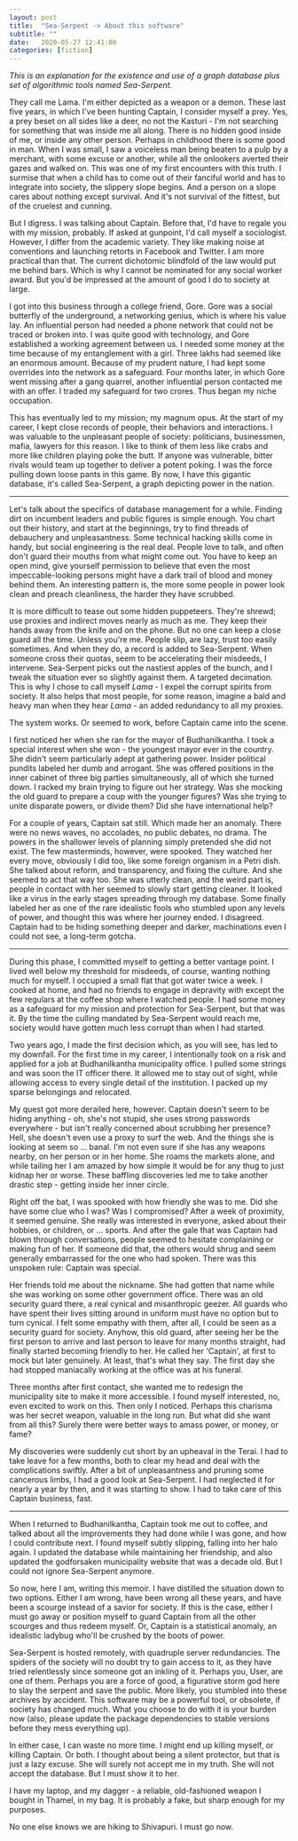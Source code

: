 ```yaml
---
layout: post
title:  "Sea-Serpent -> About this software"
subtitle: ""
date:   2020-05-27 12:41:00
categories: [fiction]
---
```


*This is an explanation for the existence and use of a graph database plus set of algorithmic tools named Sea-Serpent.*

They call me Lama. I'm either depicted as a weapon or a demon. These last five years, in which I've been hunting Captain, I consider myself a prey. Yes, a prey beset on all sides like a deer, no not the Kasturi - I'm not searching for something that was inside me all along. There is no hidden good inside of me, or inside any other person. Perhaps in childhood there is some good in man. When I was small, I saw a voiceless man being beaten to a pulp by a merchant, with some excuse or another, while all the onlookers averted their gazes and walked on. This was one of my first encounters with this truth. I surmise that when a child has to come out of their fanciful world and has to integrate into society, the slippery slope begins. And a person on a slope cares about nothing except survival. And it's not survival of the fittest, but of the cruelest and cunning.

But I digress. I was talking about Captain. Before that, I'd have to regale you with my mission, probably. If asked at gunpoint, I'd call myself a sociologist. However, I differ from the academic variety. They like making noise at conventions and launching retorts in Facebook and Twitter. I am more practical than that. The current dichotomic blindfold of the law would put me behind bars. Which is why I cannot be nominated for any social worker award. But you'd be impressed at the amount of good I do to society at large.

I got into this business through a college friend, Gore. Gore was a social butterfly of the underground, a networking genius, which is where his value lay. An influential person had needed a phone network that could not be traced or broken into. I was quite good with technology, and Gore established a working agreement between us. I needed some money at the time because of my entanglement with a girl. Three lakhs had seemed like an enormous amount. Because of my prudent nature, I had kept some overrides into the network as a safeguard.  Four months later, in which Gore went missing after a gang quarrel, another influential person contacted me with an offer. I traded my safeguard for two crores. Thus began my niche occupation.

This has eventually led to my mission; my magnum opus. At the start of my career, I kept close records of people, their behaviors and interactions. I was valuable to the unpleasant people of society: politicians, businessmen, mafia, lawyers for this reason. I like to think of them less like crabs and more like children playing poke the butt. If anyone was vulnerable, bitter rivals would team up together to deliver a potent poking. I was the force pulling down loose pants in this game. By now, I have this gigantic database, it's called Sea-Serpent, a graph depicting power in the nation.

----

Let's talk about the specifics of database management for a while. Finding dirt on incumbent leaders and public figures is simple enough. You chart out their history, and start at the beginnings, try to find threads of debauchery and unpleasantness. Some technical hacking skills come in handy, but social engineering is the real deal. People love to talk, and often don't guard their mouths from what might come out. You have to keep an open mind, give yourself permission to believe that even the most impeccable-looking persons might have a dark trail of blood and money behind them. An interesting pattern is, the more some people in power look clean and preach cleanliness, the harder they have scrubbed.

It is more difficult to tease out some hidden puppeteers. They're shrewd; use proxies and indirect moves nearly as much as me. They keep their hands away from the knife and on the phone. But no one can keep a close guard all the time. Unless you're me. People slip, are lazy, trust too easily sometimes. And when they do, a record is added to Sea-Serpent. When someone cross their quotas, seem to be accelerating their misdeeds, I intervene. Sea-Serpent picks out the nastiest apples of the bunch, and I tweak the situation ever so slightly against them. A targeted decimation. This is why I chose to call myself *Lama* - I expel the corrupt spirits from society. It also helps that most people, for some reason, imagine a bald and heavy man when they hear *Lama* - an added redundancy to all my proxies.

The system works. Or seemed to work, before Captain came into the scene.

I first noticed her when she ran for the mayor of Budhanilkantha. I took a special interest when she won - the youngest mayor ever in the country. She didn't seem particularly adept at gathering power. Insider political pundits labeled her dumb and arrogant. She was offered positions in the inner cabinet of three big parties simultaneously, all of which she turned down. I racked my brain trying to figure out her strategy. Was she mocking the old guard to prepare a coup with the younger figures? Was she trying to unite disparate powers, or divide them? Did she have international help?

For a couple of years, Captain sat still. Which made her an anomaly. There were no news waves, no accolades, no public debates, no drama. The powers in the shallower levels of planning simply pretended she did not exist. The few masterminds, however, were spooked. They watched her every move, obviously I did too, like some foreign organism in a Petri dish. She talked about reform, and transparency, and fixing the culture. And she seemed to act that way too. She was utterly clean, and the weird part is, people in contact with her seemed to slowly start getting cleaner. It looked like a virus in the early stages spreading through my database. Some finally labeled her as one of the rare idealistic fools who stumbled upon any levels of power, and thought this was where her journey ended. I disagreed. Captain had to be hiding something deeper and darker, machinations even I could not see, a long-term gotcha.

----

During this phase, I committed myself to getting a better vantage point. I lived well below my threshold for misdeeds, of course, wanting nothing much for myself. I occupied a small flat that got water twice a week. I cooked at home, and had no friends to engage in depravity with except the few regulars at the coffee shop where I watched people. I had some money as a safeguard for my mission and protection for Sea-Serpent, but that was it. By the time the culling mandated by Sea-Serpent would reach me, society would have gotten much less corrupt than when I had started.

Two years ago, I made the first decision which, as you will see, has led to my downfall. For the first time in my career, I intentionally took on a risk and applied for a job at Budhanilkantha municipality office. I pulled some strings and was soon the IT officer there. It allowed me to stay out of sight, while allowing access to every single detail of the institution. I packed up my sparse belongings and relocated.

My quest got more derailed here, however. Captain doesn't seem to be hiding anything - oh, she's not stupid, she uses strong passwords everywhere - but isn't really concerned about scrubbing her presence? Hell, she doesn't even use a proxy to surf the web. And the things she is looking at seem so … banal. I'm not even sure if she has any weapons nearby, on her person or in her home. She roams the markets alone, and while tailing her I am amazed by how simple it would be for any thug to just kidnap her or worse. These baffling discoveries led me to take another drastic step - getting inside her inner circle.

Right off the bat, I was spooked with how friendly she was to me. Did she have some clue who I was? Was I compromised? After a week of proximity, it seemed genuine. She really was interested in everyone, asked about their hobbies, or children, or … sports. And after the gale that was Captain had blown through conversations, people seemed to hesitate complaining or making fun of her. If someone did that, the others would shrug and seem generally embarrassed for the one who had spoken. There was this unspoken rule: Captain was special.

Her friends told me about the nickname. She had gotten that name while she was working on some other government office. There was an old security guard there, a real cynical and misanthropic geezer. All guards who have spent their lives sitting around in uniform must have no option but to turn cynical. I felt some empathy with them, after all, I could be seen as a security guard for society. Anyhow, this old guard, after seeing her be the first person to arrive and last person to leave for many months straight, had finally started becoming friendly to her. He called her 'Captain', at first to mock but later genuinely. At least, that's what they say. The first day she had stopped maniacally working at the office was at his funeral.

Three months after first contact, she wanted me to redesign the municipality site to make it more accessible. I found myself interested, no, even excited to work on this. Then only I noticed. Perhaps this charisma was her secret weapon, valuable in the long run. But what did she want from all this? Surely there were better ways to amass power, or money, or fame?

My discoveries were suddenly cut short by an upheaval in the Terai. I had to take leave for a few months, both to clear my head and deal with the complications swiftly. After a bit of unpleasantness and pruning some cancerous limbs, I had a good look at Sea-Serpent. I had neglected it for nearly a year by then, and it was starting to show. I had to take care of this Captain business, fast.

----

When I returned to Budhanilkantha, Captain took me out to coffee, and talked about all the improvements they had done while I was gone, and how I could contribute next. I found myself subtly slipping, falling into her halo again. I updated the database while maintaining her friendship, and also updated the godforsaken municipality website that was a decade old. But I could not ignore Sea-Serpent anymore.

So now, here I am, writing this memoir. I have distilled the situation down to two options. Either I am wrong, have been wrong all these years, and have been a scourge instead of a savior for society. If this is the case, either I must go away or position myself to guard Captain from all the other scourges and thus redeem myself. Or, Captain is a statistical anomaly, an idealistic ladybug who'll be crushed by the boots of power.

Sea-Serpent is hosted remotely, with quadruple server redundancies. The spiders of the society will no doubt try to gain access to it, as they have tried relentlessly since someone got an inkling of it. Perhaps you, User, are one of them. Perhaps you are a force of good, a figurative storm god here to slay the serpent and save the public. More likely, you stumbled into these archives by accident. This software may be a powerful tool, or obsolete, if society has changed much. What you choose to do with it is your burden now (also, please update the package dependencies to stable versions before they mess everything up).

In either case, I can waste no more time. I might end up killing myself, or killing Captain. Or both. I thought about being a silent protector, but that is just a lazy excuse. She will surely not accept me in my truth. She will not accept the database. But I must show it to her. 

I have my laptop, and my dagger - a reliable, old-fashioned weapon I bought in Thamel, in my bag. It is probably a fake, but sharp enough for my purposes. 

No one else knows we are hiking to Shivapuri. I must go now.
